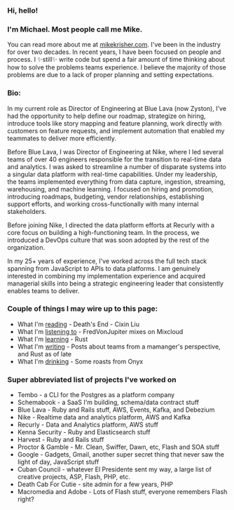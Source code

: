 ### Hi, hello!

### I'm Michael. Most people call me Mike. 

You can read more about me at [mikekrisher.com](http://mikekrisher.com). I've been 
in the industry for over two decades. In recent years, I have been focused on 
people and process. I ✨still✨ write code but spend a fair amount of time thinking 
about how to solve the problems teams experience. I believe the majority of those 
problems are due to a lack of proper planning and setting expectations.

### Bio:
In my current role as Director of Engineering at Blue Lava (now Zyston), I’ve had the opportunity 
to help define our roadmap, strategize on hiring, introduce tools like story mapping 
and feature planning, work directly with customers on feature requests, and implement 
automation that enabled my teammates to deliver more efficiently.

Before Blue Lava, I was Director of Engineering at Nike, where I led several teams of 
over 40 engineers responsible for the transition to real-time data and analytics. I was 
asked to streamline a number of disparate systems into a singular data platform with 
real-time capabilities. Under my leadership, the teams implemented everything from 
data capture, ingestion, streaming, warehousing, and machine learning. I focused on 
hiring and promotion, introducing roadmaps, budgeting, vendor relationships, establishing 
support efforts, and working cross-functionally with many internal stakeholders.

Before joining Nike, I directed the data platform efforts at Recurly with a core focus on 
building a high-functioning team. In the process, we introduced a DevOps culture that was 
soon adopted by the rest of the organization.

In my 25+ years of experience, I’ve worked across the full tech stack spanning from 
JavaScript to APIs to data platforms. I am genuinely interested in combining my implementation 
experience and acquired managerial skills into being a strategic engineering leader that 
consistently enables teams to deliver.

### Couple of things I may wire up to this page:
- What I'm [reading](https://mikekrisher.com/books) - Death's End - Cixin Liu
- What I'm [listening to](https://music.apple.com/profile/mkrisher) - FredVonJupiter mixes on Mixcloud
- What I'm [learning](https://doc.rust-lang.org) - Rust
- What I'm [writing](https://mikekrisher.com/writings) - Posts about teams from a mamanger's perspective, and Rust as of late
- What I'm [drinking](https://mikekrisher.com/coffees) - Some roasts from Onyx

### Super abbreviated list of projects I've worked on
- Tembo - a CLI for the Postgres as a platform company
- Schemabook - a SaaS I'm building, schema/data contract stuff
- Blue Lava - Ruby and Rails stuff, AWS, Events, Kafka, and Debezium
- Nike - Realtime data and analytics platform, AWS and Kafka
- Recurly - Data and Analytics platform, AWS stuff
- Kenna Security - Ruby and Elasticsearch stuff
- Harvest - Ruby and Rails stuff
- Proctor & Gamble - Mr. Clean, Swiffer, Dawn, etc, Flash and SOA stuff
- Google - Gadgets, Gmail, another super secret thing that never saw the light of day, JavaScript stuff
- Cuban Council - whatever El Presidente sent my way, a large list of creative projects, ASP, Flash, PHP, etc.
- Death Cab For Cutie - site admin for a few years, PHP
- Macromedia and Adobe - Lots of Flash stuff, everyone remembers Flash right?


